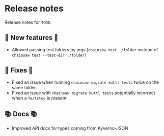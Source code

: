 # Release notes

Release notes for `TODO`.

<!--
## ‼️ Breaking changes ‼️

## 💫 New features 💫

## ✨ UI changes ✨

## ⭐ Examples ⭐

## ⛵ Tutorials ⛵

## 📚 Docs 📚

## 🎸 Misc 🎸
-->

## 💫 New features 💫

- Allowed passing test folders by args (`chainsaw test ./folder` instead of `chainsaw test --test-dir ./folder`)

## 🔧 Fixes 🔧

- Fixed an issue when running `chainsaw migrate kuttl tests` twice on the same folder
- Fixed an issue with `chainsaw migrate kuttl tests` potentially incorrect when a `TestStep` is present

## 📚 Docs 📚

- Improved API docs for types coming from Kyverno-JSON
